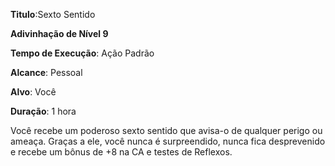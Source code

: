 **Titulo**:Sexto Sentido

**Adivinhação de Nível 9**

**Tempo de Execução**: Ação Padrão

**Alcance**: Pessoal

**Alvo**: Você

**Duração**: 1 hora

Você recebe um poderoso sexto sentido que avisa-o de qualquer perigo ou ameaça. Graças a ele, você nunca é surpreendido, nunca fica desprevenido e recebe um bônus de +8 na CA e testes de Reflexos.